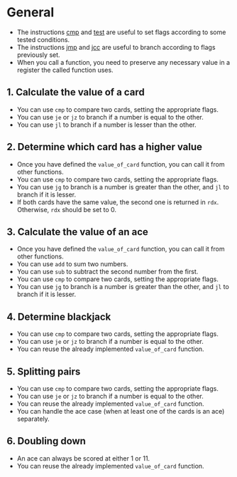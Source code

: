 # General

- The instructions [cmp][cmp] and [test][test] are useful to set flags according to some tested conditions.
- The instructions [jmp][jmp] and [jcc][jcc] are useful to branch according to flags previously set.
- When you call a function, you need to preserve any necessary value in a register the called function uses.

## 1. Calculate the value of a card

- You can use `cmp` to compare two cards, setting the appropriate flags.
- You can use `je` or `jz` to branch if a number is equal to the other.
- You can use `jl` to branch if a number is lesser than the other.

## 2. Determine which card has a higher value

- Once you have defined the `value_of_card` function, you can call it from other functions.
- You can use `cmp` to compare two cards, setting the appropriate flags.
- You can use `jg` to branch is a number is greater than the other, and `jl` to branch if it is lesser.
- If both cards have the same value, the second one is returned in `rdx`. Otherwise, `rdx` should be set to 0.

## 3. Calculate the value of an ace

- Once you have defined the `value_of_card` function, you can call it from other functions.
- You can use `add` to sum two numbers.
- You can use `sub` to subtract the second number from the first.
- You can use `cmp` to compare two cards, setting the appropriate flags.
- You can use `jg` to branch is a number is greater than the other, and `jl` to branch if it is lesser.

## 4. Determine blackjack

- You can use `cmp` to compare two cards, setting the appropriate flags.
- You can use `je` or `jz` to branch if a number is equal to the other.
- You can reuse the already implemented `value_of_card` function.

## 5. Splitting pairs

- You can use `cmp` to compare two cards, setting the appropriate flags.
- You can use `je` or `jz` to branch if a number is equal to the other.
- You can reuse the already implemented `value_of_card` function.
- You can handle the ace case (when at least one of the cards is an ace) separately.

## 6. Doubling down

- An ace can always be scored at either 1 or 11.
- You can reuse the already implemented `value_of_card` function.

[cmp]: https://www.felixcloutier.com/x86/cmp
[jmp]: https://www.felixcloutier.com/x86/jmp
[test]: https://www.felixcloutier.com/x86/test
[jcc]: https://www.felixcloutier.com/x86/jcc
